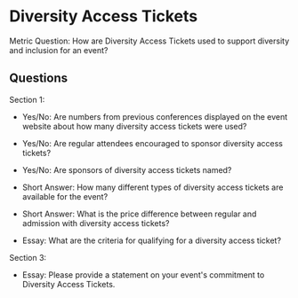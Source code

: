 # Diversity Access Tickets

Metric Question: How are Diversity Access Tickets used to support diversity and inclusion for an event?

## Questions
  
Section 1:
* Yes/No: Are numbers from previous conferences displayed on the event website about how many diversity access tickets were used?
  
* Yes/No: Are regular attendees encouraged to sponsor diversity access tickets?
  
* Yes/No: Are sponsors of diversity access tickets named?

* Short Answer: How many different types of diversity access tickets are available for the event?
  
* Short Answer: What is the price difference between regular and admission with diversity access tickets?
  
* Essay: What are the criteria for qualifying for a diversity access ticket?
 
Section 3: 
* Essay: Please provide a statement on your event's commitment to Diversity Access Tickets.
